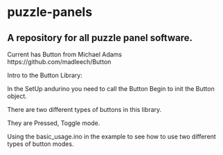 # puzzle-panels
<p><h2>
A repository for all puzzle panel software.
</h2></p><bk><p>
Current has Button from Michael Adams https://github.com/madleech/Button
</p><p>
Intro to the Button Library:
  </p><p>
In the SetUp andurino you need to call the Button Begin to init the Button object.
  </p><p>
There are two different types of buttons in this library.
  </p><p>
They are Pressed, Toggle mode.
  </p><p>
Using the basic_usage.ino in the example to see how to use two different types of button modes.
</p>

